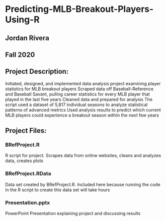 # Predicting-MLB-Breakout-Players-Using-R

## Jordan Rivera
## Fall 2020

## Project Description:
Initiated, designed, and implemented data analysis project examining player statistics for MLB breakout players
Scraped data off Baseball-Reference and Baseball Savant, pulling career statistics for every MLB player that played in the last five years
Cleaned data and prepared for analysis
The script used a dataset of 5,817 individual seasons to analyze statistical patterns of advanced metrics
Used analysis results to predict which current MLB players could experience a breakout season within the next few years

## Project Files:
### BRefProject.R
R script for project. Scrapes data from online websites, cleans and analyzes data, creates plots
### BRefProject.RData
Data set created by BRefProject.R. Included here because running the code in the R script to create this data set will take hours
### Presentation.pptx
PowerPoint Presentation explaining project and discussing results
